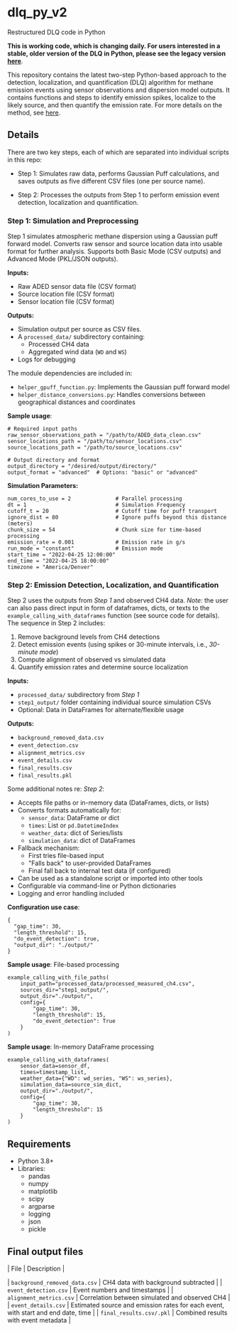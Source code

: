 # dlq_py_v2
Restructured DLQ code in Python

**This is working code, which is changing daily. For users interested in a stable, older version of the DLQ in Python, please see the legacy version [here](https://github.com/Hammerling-Research-Group/dlq_py)**.

This repository contains the latest two-step Python-based approach to the detection, localization, and quantification (DLQ) algorithm for methane emission events using sensor observations and dispersion model outputs. It contains functions and steps to identify emission spikes, localize to the likely source, and then quantify the emission rate. For more details on the method, see [here](https://doi.org/10.1525/elementa.2023.00110).

## Details

There are two key steps, each of which are separated into individual scripts in this repo: 

  - Step 1: Simulates raw data, performs Gaussian Puff calculations, and saves outputs as five different CSV files (one per source name).

  - Step 2: Processes the outputs from Step 1 to perform emission event detection, localization and quantification.

### Step 1: Simulation and Preprocessing

Step 1 simulates atmospheric methane dispersion using a Gaussian puff forward model. Converts raw sensor and source location data into usable format for further analysis. Supports both Basic Mode (CSV outputs) and Advanced Mode (PKL/JSON outputs).

**Inputs:**
  - Raw ADED sensor data file (CSV format)
  - Source location file (CSV format)
  - Sensor location file (CSV format)

**Outputs:**
  - Simulation output per source as CSV files.
  - A `processed_data/` subdirectory containing:
      - Processed CH4 data
      - Aggregated wind data (`WD` and `WS`)
  - Logs for debugging

The module dependencies are included in: 
  - `helper_gpuff_function.py`: Implements the Gaussian puff forward model
  - `helper_distance_conversions.py`: Handles conversions between geographical distances and coordinates

**Sample usage**:

```
# Required input paths
raw_sensor_observations_path = "/path/to/ADED_data_clean.csv"
sensor_locations_path = "/path/to/sensor_locations.csv"
source_locations_path = "/path/to/source_locations.csv"

# Output directory and format
output_directory = "/desired/output/directory/"
output_format = "advanced"  # Options: "basic" or "advanced"
```

**Simulation Parameters:**

```
num_cores_to_use = 2              # Parallel processing
dt = 1                            # Simulation Frequency 
cutoff_t = 20                     # Cutoff time for puff transport
ignore_dist = 80                  # Ignore puffs beyond this distance (meters)
chunk_size = 54                   # Chunk size for time-based processing
emission_rate = 0.001             # Emission rate in g/s
run_mode = "constant"             # Emission mode
start_time = "2022-04-25 12:00:00" 
end_time = "2022-04-25 18:00:00"
timezone = "America/Denver"
```

###  Step 2: Emission Detection, Localization, and Quantification

Step 2 uses the outputs from *Step 1* and observed CH4 data. *Note*: the user can also pass direct input in form of dataframes, dicts, or texts to the `example_calling_with_dataframes` function (see source code for details). The sequence in Step 2 includes:
  1. Remove background levels from CH4 detections
  2. Detect emission events (using spikes or 30-minute intervals, i.e., *30-minute mode*)
  3. Compute alignment of observed vs simulated data
  4. Quantify emission rates and determine source localization

**Inputs:**
  - `processed_data/` subdirectory from *Step 1*
  - `step1_output/` folder containing individual source simulation CSVs
  - Optional: Data in DataFrames for alternate/flexible usage

**Outputs:**
  - `background_removed_data.csv`
  - `event_detection.csv`
  - `alignment_metrics.csv`
  - `event_details.csv`
  - `final_results.csv`
  - `final_results.pkl`

Some additional notes re: *Step 2*:
  - Accepts file paths or in-memory data (DataFrames, dicts, or lists)
  - Converts formats automatically for:
      - `sensor_data`: DataFrame or dict
      - `times`: List or `pd.DatetimeIndex`
      - `weather_data`: dict of Series/lists
      - `simulation_data`: dict of DataFrames
  - Fallback mechanism:
      - First tries file-based input
      - "Falls back" to user-provided DataFrames
      - Final fall back to internal test data (if configured)
  - Can be used as a standalone script or imported into other tools
  - Configurable via command-line or Python dictionaries
  - Logging and error handling included

**Configuration use case**:

```
{
  "gap_time": 30,
  "length_threshold": 15,
  "do_event_detection": true,
  "output_dir": "./output/"
}
```

**Sample usage**: File-based processing

```
example_calling_with_file_paths(
    input_path="processed_data/processed_measured_ch4.csv",
    sources_dir="step1_output/",
    output_dir="./output/",
    config={
        "gap_time": 30,
        "length_threshold": 15,
        "do_event_detection": True
    }
)
```

**Sample usage**: In-memory DataFrame processing

```
example_calling_with_dataframes(
    sensor_data=sensor_df,
    times=timestamp_list,
    weather_data={"WD": wd_series, "WS": ws_series},
    simulation_data=source_sim_dict,
    output_dir="./output/",
    config={
        "gap_time": 30,
        "length_threshold": 15
    }
)
```

## Requirements

- Python 3.8+
- Libraries:
  - pandas
  - numpy
  - matplotlib
  - scipy
  - argparse
  - logging
  - json
  - pickle

## Final output files

| File | Description |

| `background_removed_data.csv` | CH4 data with background subtracted |
| `event_detection.csv`         | Event numbers and timestamps |
| `alignment_metrics.csv`       | Correlation between simulated and observed CH4 |
| `event_details.csv`           | Estimated source and emission rates for each event, with start and end date, time |
| `final_results.csv/.pkl`      | Combined results with event metadata |
